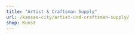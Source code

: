 ```yaml
---
title: "Artist & Craftsman Supply"
url: /kansas-city/artist-und-craftsman-supply/
shop: Kunst
---
```

